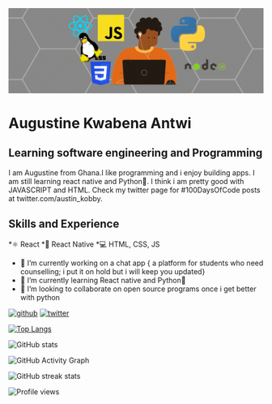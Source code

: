 ![Learning software engineering and Programming](https://github.com/AugustineKwabenaAntwi/augustinekwabenaantwi/blob/main/Untitled%20design.gif)
#  Augustine Kwabena Antwi
## Learning software engineering and Programming

I am Augustine from Ghana.I like programming and i enjoy building apps. I am still learning react native and Python🐍. I think i am pretty good with JAVASCRIPT and HTML. Check my twitter page for #100DaysOfCode posts at twitter.com/austin_kobby.

## Skills and Experience
*⚛️ React
*📱 React Native
*💻 HTML, CSS, JS

- 🔭 I’m currently working on a chat app { a platform for students who need counselling; i put it on hold but i will keep you updated} 
- 🌱 I’m currently learning React native and Python🐍 
- 👯 I’m looking to collaborate on open source programs once i get better with python 


[<img src='https://cdn.jsdelivr.net/npm/simple-icons@3.0.1/icons/github.svg' alt='github' height='40'>](https://github.com/augustinekwabenaantwi)  [<img src='https://cdn.jsdelivr.net/npm/simple-icons@3.0.1/icons/twitter.svg' alt='twitter' height='40'>](https://twitter.com/http://twitter.com/austin_kobby)  

[![Top Langs](https://github-readme-stats.vercel.app/api/top-langs/?username=augustinekwabenaantwi)](https://github.com/anuraghazra/github-readme-stats)

![GitHub stats](https://github-readme-stats.vercel.app/api?username=augustinekwabenaantwi&show_icons=true)  

![GitHub Activity Graph](https://activity-graph.herokuapp.com/graph?username=augustinekwabenaantwi)  

![GitHub streak stats](https://github-readme-streak-stats.herokuapp.com/?user=augustinekwabenaantwi)  

![Profile views](https://gpvc.arturio.dev/augustinekwabenaantwi)  







